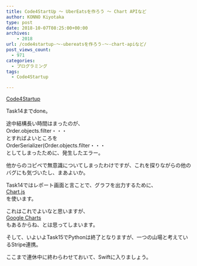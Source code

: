 ```yaml
---
title: Code4StartUp ～ UberEatsを作ろう ～ Chart APIなど
author: KONNO Kiyotaka
type: post
date: 2018-10-07T08:25:00+00:00
archives:
    - 2018
url: /code4startup-～-ubereatsを作ろう-～-chart-apiなど/
post_views_count:
  - 971
categories:
  - プログラミング
tags:
  - Code4Startup

---
```

<a href="https://code4startup.com/?ref=kiyotakakonno" target="_blank">Code4Startup</a>

Task14までdone。

途中結構長い時間はまったのが、  
Order.objects.filter・・・  
とすればよいところを  
OrderSerializer(Order.objects.filter・・・  
としてしまったために、発生したエラー。

他からのコピペで無意識についてしまったわけですが、これを探りながらの他のバグにも気づいたし、まあよいか。

Task14ではレポート画面と言ことで、グラフを出力するために、  
<a href="http://www.chartjs.org/" target="_blank">Chart.js</a>  
を使います。

これはこれでよいなと思いますが、  
<a href="https://developers.google.com/chart/" target="_blank">Google Charts</a>  
もあるからね、とは思ってしまいます。

そして、いよいよTask15でPythonは終了となりますが、一つの山場と考えているStripe連携。

ここまで連休中に終わらわせておいて、Swiftに入りましょう。